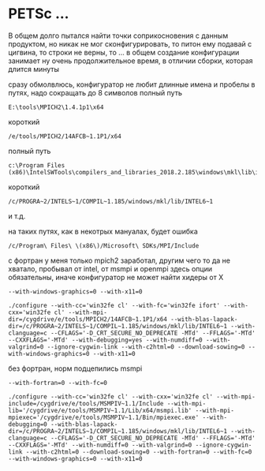 
# PETSc ... 

В общем долго пытался найти точки соприкосновения с данным продуктом, но никак не мог сконфигурировать, то питон ему подавай с цигвина, то строки не верны, то ... в общем создание конфигурации занимает ну очень продолжительное время, в отличии сборки, которая длится минуты

сразу обмолвлюсь, конфигуратор не любит длинные имена и пробелы в путях, надо сокращать до 8 символов
полный путь

    E:\tools\MPICH2\1.4.1p1\x64

короткий

    /e/tools/MPICH2/14AFCB~1.1P1/x64

полный путь

    c:\Program Files (x86)\IntelSWTools\compilers_and_libraries_2018.2.185\windows\mkl\lib\intel64_win

короткий

    /c/PROGRA~2/INTELS~1/COMPIL~1.185/windows/mkl/lib/INTEL6~1

и т.д.

на таких путях, как в некотрых мануалах, будет ошибка

    /c/Program\ Files\ \(x86\)/Microsoft\ SDKs/MPI/Include

с фортран у меня только mpich2 заработал, другим чего то да не хватало, пробывал от intel, от msmpi и openmpi
здесь опции обязательны, иначе конфигуратор не может найти хидеры от Х

    --with-windows-graphics=0 --with-x11=0

    ./configure --with-cc='win32fe cl' --with-fc='win32fe ifort' --with-cxx='win32fe cl' --with-mpi-dir=/cygdrive/e/tools/MPICH2/14AFCB~1.1P1/x64 --with-blas-lapack-dir=/c/PROGRA~2/INTELS~1/COMPIL~1.185/windows/mkl/lib/INTEL6~1 --with-clanguage=c --CFLAGS='-D_CRT_SECURE_NO_DEPRECATE -MTd' --FFLAGS='-MTd' --CXXFLAGS='-MTd' --with-debugging=yes --with-numdiff=0 --with-valgrind=0 --ignore-cygwin-link --with-c2html=0 --download-sowing=0 --with-windows-graphics=0 --with-x11=0

без фортран, норм подцепились msmpi

    --with-fortran=0 --with-fc=0

    ./configure --with-cc='win32fe cl' --with-cxx='win32fe cl' --with-mpi-include=/cygdrive/e/tools/MSMPIV~1.1/Include --with-mpi-lib='/cygdrive/e/tools/MSMPIV~1.1/Lib/x64/msmpi.lib' --with-mpi-mpiexec='/cygdrive/e/tools/MSMPIV~1.1/Bin/mpiexec.exe' --with-debugging=0 --with-blas-lapack-dir=/c/PROGRA~2/INTELS~1/COMPIL~1.185/windows/mkl/lib/INTEL6~1 --with-clanguage=c --CFLAGS='-D_CRT_SECURE_NO_DEPRECATE -MTd' --FFLAGS='-MTd' --CXXFLAGS='-MTd' --with-numdiff=0 --with-valgrind=0 --ignore-cygwin-link --with-c2html=0 --download-sowing=0 --with-fortran=0 --with-fc=0 --with-windows-graphics=0 --with-x11=0

